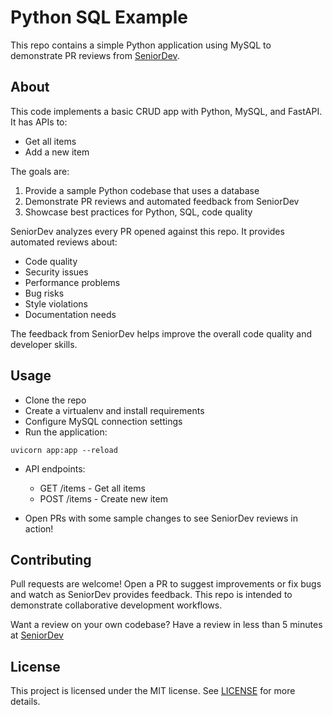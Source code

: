 # Python SQL Example

This repo contains a simple Python application using MySQL to demonstrate PR reviews from [SeniorDev](https://seniordev.ai).

## About

This code implements a basic CRUD app with Python, MySQL, and FastAPI. It has APIs to:

- Get all items
- Add a new item

The goals are:

1. Provide a sample Python codebase that uses a database
2. Demonstrate PR reviews and automated feedback from SeniorDev
3. Showcase best practices for Python, SQL, code quality

SeniorDev analyzes every PR opened against this repo. It provides automated reviews about:

- Code quality
- Security issues
- Performance problems
- Bug risks
- Style violations
- Documentation needs

The feedback from SeniorDev helps improve the overall code quality and developer skills.

## Usage

- Clone the repo
- Create a virtualenv and install requirements
- Configure MySQL connection settings
- Run the application:

```
uvicorn app:app --reload
```

- API endpoints:

  - GET /items - Get all items
  - POST /items - Create new item
  
- Open PRs with some sample changes to see SeniorDev reviews in action!

## Contributing

Pull requests are welcome! Open a PR to suggest improvements or fix bugs and watch as SeniorDev provides feedback. This repo is intended to demonstrate collaborative development workflows.

Want a review on your own codebase? Have a review in less than 5 minutes at [SeniorDev]() 

## License

This project is licensed under the MIT license. See [LICENSE](LICENSE) for more details.